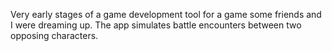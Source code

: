 Very early stages of a game development tool for a game some friends and I were dreaming up. The app simulates battle encounters between two opposing characters.
